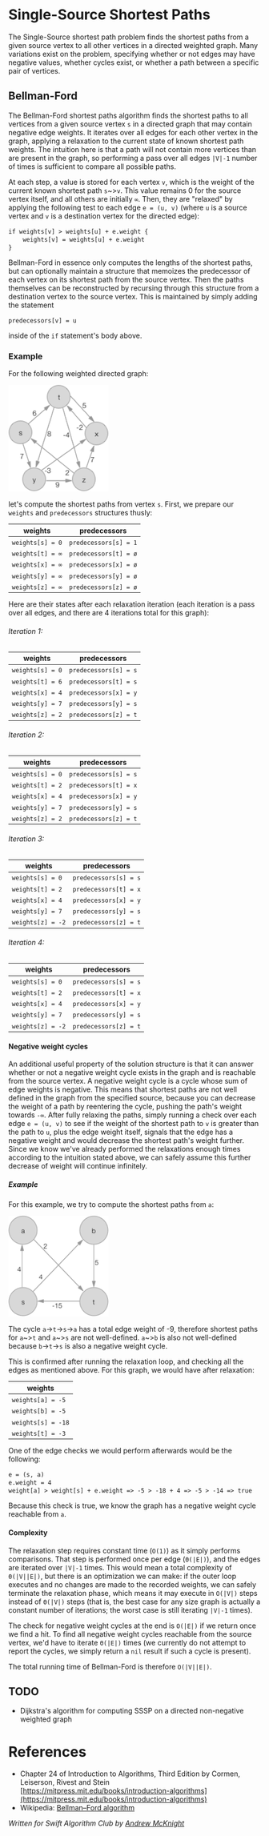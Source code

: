# Single-Source Shortest Paths

The Single-Source shortest path problem finds the shortest paths from a given source vertex to all other vertices in a directed weighted graph. Many variations exist on the problem, specifying whether or not edges may have negative values, whether cycles exist, or whether a path between a specific pair of vertices.

## Bellman-Ford

The Bellman-Ford shortest paths algorithm finds the shortest paths to all vertices from a given source vertex `s` in a directed graph that may contain negative edge weights. It iterates over all edges for each other vertex in the graph, applying a relaxation to the current state of known shortest path weights. The intuition here is that a path will not contain more vertices than are present in the graph, so performing a pass over all edges `|V|-1` number of times is sufficient to compare all possible paths. 

At each step, a value is stored for each vertex `v`, which is the weight of the current known shortest path `s`~>`v`. This value remains 0 for the source vertex itself, and all others are initially `∞`. Then, they are "relaxed" by applying the following test to each edge `e = (u, v)` (where `u` is a source vertex and `v` is a destination vertex for the directed edge):

	if weights[v] > weights[u] + e.weight {
		weights[v] = weights[u] + e.weight
	}

Bellman-Ford in essence only computes the lengths of the shortest paths, but can optionally maintain a structure that memoizes the predecessor of each vertex on its shortest path from the source vertex.  Then the paths themselves can be reconstructed by recursing through this structure from a destination vertex to the source vertex. This is maintained by simply adding the statement

	predecessors[v] = u
	
inside of the `if` statement's body above.

### Example

For the following weighted directed graph:

<img src="img/example_graph.png" width="200px" />

let's compute the shortest paths from vertex `s`. First, we prepare our `weights` and `predecessors` structures thusly:

| weights | predecessors |
| ------------- |:-------------:|
| `weights[s] = 0` | `predecessors[s] = 1` |
| `weights[t] = ∞` | `predecessors[t] = ø` |
| `weights[x] = ∞` | `predecessors[x] = ø` |
| `weights[y] = ∞` | `predecessors[y] = ø` |
| `weights[z] = ∞` | `predecessors[z] = ø` |

Here are their states after each relaxation iteration (each iteration is a pass over all edges, and there are 4 iterations total for this graph):

###### Iteration 1:

| weights | predecessors |
| ------------- |:-------------:|
| `weights[s] = 0` | `predecessors[s] = s` |
| `weights[t] = 6` | `predecessors[t] = s` |
| `weights[x] = 4` | `predecessors[x] = y` |
| `weights[y] = 7` | `predecessors[y] = s` |
| `weights[z] = 2` | `predecessors[z] = t` |

###### Iteration 2:

| weights | predecessors |
| ------------- |:-------------:|
| `weights[s] = 0` | `predecessors[s] = s` |
| `weights[t] = 2` | `predecessors[t] = x` |
| `weights[x] = 4` | `predecessors[x] = y` |
| `weights[y] = 7` | `predecessors[y] = s` |
| `weights[z] = 2` | `predecessors[z] = t` |

###### Iteration 3:

| weights | predecessors |
| ------------- |:-------------:|
| `weights[s] = 0` | `predecessors[s] = s` |
| `weights[t] = 2` | `predecessors[t] = x` |
| `weights[x] = 4` | `predecessors[x] = y` |
| `weights[y] = 7` | `predecessors[y] = s` |
| `weights[z] = -2` | `predecessors[z] = t` |

###### Iteration 4:

| weights | predecessors |
| ------------- |:-------------:|
| `weights[s] = 0` | `predecessors[s] = s` |
| `weights[t] = 2` | `predecessors[t] = x` |
| `weights[x] = 4` | `predecessors[x] = y` |
| `weights[y] = 7` | `predecessors[y] = s` |
| `weights[z] = -2` | `predecessors[z] = t` |

#### Negative weight cycles

An additional useful property of the solution structure is that it can answer whether or not a negative weight cycle exists in the graph and is reachable from the source vertex. A negative weight cycle is a cycle whose sum of edge weights is negative. This means that shortest paths are not well defined in the graph from the specified source, because you can decrease the weight of a path by reentering the cycle, pushing the path's weight towards `-∞`. After fully relaxing the paths, simply running a check over each edge `e = (u, v)` to see if the weight of the shortest path to `v` is greater than the path to `u`, plus the edge weight itself, signals that the edge has a negative weight and would decrease the shortest path's weight further. Since we know we've already performed the relaxations enough times according to the intuition stated above, we can safely assume this further decrease of weight will continue infinitely.

##### Example

For this example, we try to compute the shortest paths from `a`:

<img src="img/negative_cycle_example.png" width="200px" />

The cycle `a`->`t`->`s`->`a` has a total edge weight of -9, therefore shortest paths for `a`~>`t` and `a`~>`s` are not well-defined. `a`~>`b` is also not well-defined because `b`->`t`->`s` is also a negative weight cycle.

This is confirmed after running the relaxation loop, and checking all the edges as mentioned above. For this graph, we would have after relaxation:

| weights |
| ------------- |
| `weights[a] = -5` |
| `weights[b] = -5` |
| `weights[s] = -18` |
| `weights[t] = -3` |

One of the edge checks we would perform afterwards would be the following:

	e = (s, a)
	e.weight = 4
	weight[a] > weight[s] + e.weight => -5 > -18 + 4 => -5 > -14 => true
	
Because this check is true, we know the graph has a negative weight cycle reachable from `a`.

#### Complexity

The relaxation step requires constant time (`O(1)`) as it simply performs comparisons. That step is performed once per edge (`Θ(|E|)`), and the edges are iterated over `|V|-1` times. This would mean a total complexity of `Θ(|V||E|)`, but there is an optimization we can make: if the outer loop executes and no changes are made to the recorded weights, we can safely terminate the relaxation phase, which means it may execute in `O(|V|)` steps instead of `Θ(|V|)` steps (that is, the best case for any size graph is actually a constant number of iterations; the worst case is still iterating `|V|-1` times).

The check for negative weight cycles at the end is `O(|E|)` if we return once we find a hit. To find all negative weight cycles reachable from the source vertex, we'd have to iterate `Θ(|E|)` times (we currently do not attempt to report the cycles, we simply return a `nil` result if such a cycle is present).

The total running time of Bellman-Ford is therefore `O(|V||E|)`.

## TODO

- Dijkstra's algorithm for computing SSSP on a directed non-negative weighted graph

# References

- Chapter 24 of Introduction to Algorithms, Third Edition by Cormen, Leiserson, Rivest and Stein [https://mitpress.mit.edu/books/introduction-algorithms](https://mitpress.mit.edu/books/introduction-algorithms)
- Wikipedia: [Bellman–Ford algorithm](https://en.wikipedia.org/wiki/Bellman–Ford_algorithm)

*Written for Swift Algorithm Club by [Andrew McKnight](https://github.com/armcknight)*